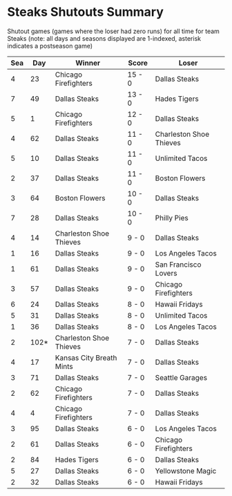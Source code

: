 # Steaks Shutouts Summary



Shutout games (games where the loser had zero runs) for all time for team Steaks (note: all days and seasons displayed are 1-indexed, asterisk indicates a postseason game)


| Sea | Day | Winner | Score | Loser | 
| ------ |------ |------ |------ |------ |
| 4 | 23 | Chicago Firefighters | 15 - 0 | Dallas Steaks | 
| 7 | 49 | Dallas Steaks | 13 - 0 | Hades Tigers | 
| 5 | 1 | Chicago Firefighters | 12 - 0 | Dallas Steaks | 
| 4 | 62 | Dallas Steaks | 11 - 0 | Charleston Shoe Thieves | 
| 5 | 10 | Dallas Steaks | 11 - 0 | Unlimited Tacos | 
| 2 | 37 | Dallas Steaks | 11 - 0 | Boston Flowers | 
| 3 | 64 | Boston Flowers | 10 - 0 | Dallas Steaks | 
| 7 | 28 | Dallas Steaks | 10 - 0 | Philly Pies | 
| 4 | 14 | Charleston Shoe Thieves | 9 - 0 | Dallas Steaks | 
| 1 | 16 | Dallas Steaks | 9 - 0 | Los Angeles Tacos | 
| 1 | 61 | Dallas Steaks | 9 - 0 | San Francisco Lovers | 
| 3 | 57 | Dallas Steaks | 9 - 0 | Chicago Firefighters | 
| 6 | 24 | Dallas Steaks | 8 - 0 | Hawaii Fridays | 
| 5 | 31 | Dallas Steaks | 8 - 0 | Unlimited Tacos | 
| 1 | 36 | Dallas Steaks | 8 - 0 | Los Angeles Tacos | 
| 2 | 102* | Charleston Shoe Thieves | 7 - 0 | Dallas Steaks | 
| 4 | 17 | Kansas City Breath Mints | 7 - 0 | Dallas Steaks | 
| 3 | 71 | Dallas Steaks | 7 - 0 | Seattle Garages | 
| 2 | 62 | Chicago Firefighters | 7 - 0 | Dallas Steaks | 
| 4 | 4 | Chicago Firefighters | 7 - 0 | Dallas Steaks | 
| 3 | 95 | Dallas Steaks | 6 - 0 | Los Angeles Tacos | 
| 2 | 61 | Dallas Steaks | 6 - 0 | Chicago Firefighters | 
| 2 | 84 | Hades Tigers | 6 - 0 | Dallas Steaks | 
| 5 | 27 | Dallas Steaks | 6 - 0 | Yellowstone Magic | 
| 2 | 32 | Dallas Steaks | 6 - 0 | Hawaii Fridays | 



